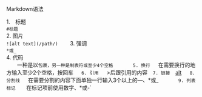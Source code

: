 Markdown语法  

1.　标题  
    `#标题`  
2. 图片  
	`![alt text](/path/)`　　
3. 强调  
	`*或_`  
4. 代码  
	　　一种是以`包裹，另一种是制表符或至少4个空格　　   
5. 换行  
	`在需要换行的地方输入至少2个空格，按回车`   
6. 引用   
	`>后跟引用的内容`  
7. 链接  
	`[alt](/path/)`   
8. 分割线   
	`在需要分割的内容下面单独一行输入3个以上的—、*或_`　　   
9. 列表标记   
	`在标记项前使用数字、*或-`  
